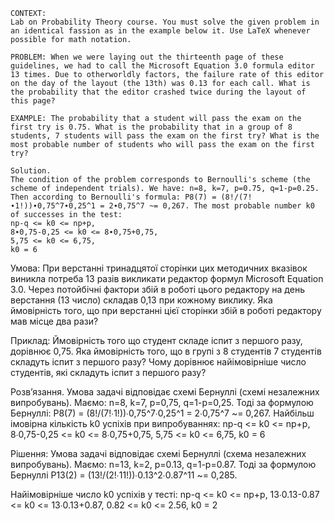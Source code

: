 ```
CONTEXT:
Lab on Probability Theory course. You must solve the given problem in an identical fassion as in the example below it. Use LaTeX whenever possible for math notation.

PROBLEM: When we were laying out the thirteenth page of these guidelines, we had to call the Microsoft Equation 3.0 formula editor 13 times. Due to otherworldly factors, the failure rate of this editor on the day of the layout (the 13th) was 0.13 for each call. What is the probability that the editor crashed twice during the layout of this page?

EXAMPLE: The probability that a student will pass the exam on the first try is 0.75. What is the probability that in a group of 8 students, 7 students will pass the exam on the first try? What is the most probable number of students who will pass the exam on the first try?

Solution.
The condition of the problem corresponds to Bernoulli's scheme (the scheme of independent trials). We have: n=8, k=7, p=0.75, q=1-p=0.25. Then according to Bernoulli's formula: P8(7) = (8!/(7!∙1!))∙0,75^7∙0,25^1 = 2∙0,75^7 ~= 0,267. The most probable number k0 of successes in the test:
np-q <= k0 <= np+p,
8∙0,75-0,25 <= k0 <= 8∙0,75+0,75,
5,75 <= k0 <= 6,75,
k0 = 6
```

Умова:
При верстанні тринадцятої сторінки цих методичних вказівок виникла потреба 13 разів викликати редактор формул Microsoft Equation 3.0. Через потойбічні фактори збій в роботі цього редактору на день верстання (13 число) складав 0,13 при кожному виклику. Яка ймовірність того, що при верстанні цієї сторінки збій в роботі редактору мав місце два рази?

Приклад:
Ймовірність того що студент складе іспит з першого разу, дорівнює 0,75. Яка ймовірність того, що в групі з 8 студентів 7 студентів складуть іспит з першого разу? Чому дорівнює найімовірніше число студентів, які складуть іспит з першого разу?

Розв’язання.
Умова задачі відповідає схемі Бернуллі (схемі незалежних випробувань). Маємо: n=8, k=7, p=0,75, q=1-p=0,25. Тоді за формулою Бернуллі: P8(7) = (8!/(7!∙1!))∙0,75^7∙0,25^1 = 2∙0,75^7 ~= 0,267. Найбільш імовірна кількість k0 успіхів при випробуваннях:
np-q <= k0 <= np+p,
8∙0,75-0,25 <= k0 <= 8∙0,75+0,75,
5,75 <= k0 <= 6,75,
k0 = 6

Рішення:
Умова задачі відповідає схемі Бернуллі (схема незалежних випробувань). Маємо: n=13, k=2, p=0.13, q=1-p=0.87. Тоді за формулою Бернуллі P13(2) = (13!/(2!∙11!))∙0.13^2∙0.87^11 ~= 0,285.

Найімовірніше число k0 успіхів у тесті:
np-q <= k0 <= np+p,
13∙0.13-0.87 <= k0 <= 13∙0.13+0.87,
0.82 <= k0 <= 2.56,
k0 = 2
